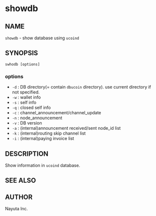 # showdb

## NAME

`showdb` - show database using `ucoind`

## SYNOPSIS

    swhodb [options]

### options

* `-d` : DB directory(= contain `dbucoin` directory). use current directory if not specified.
* `-w` : wallet info
* `-s` : self info
* `-q` : closed self info
* `-c` : channel_announcement/channel_update
* `-n` : node_announcement
* `-v` : DB version
* `-a` : (internal)announcement received/sent node_id list
* `-k` : (internal)routing skip channel list
* `-i` : (internal)paying invoice list

## DESCRIPTION

Show information in `ucoind` database.

## SEE ALSO

## AUTHOR

Nayuta Inc.
